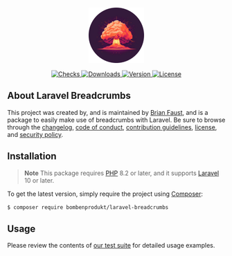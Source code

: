 <p align="center">
    <a href="https://bombenprodukt.com" target="_blank">
        <img src="https://raw.githubusercontent.com/BombenProdukt/assets/main/logo-text.svg" width="128" alt="BombenProdukt Logo" />
    </a>
</p>

<p align="center">
    <a href="https://github.com/faustbrian/laravel-breadcrumbs/actions">
        <img src="https://badge.sh/github/check-runs/BombenProdukt/laravel-breadcrumbs" alt="Checks" />
    </a>
    <a href="https://packagist.org/packages/bombenprodukt/laravel-breadcrumbs">
        <img src="https://badge.sh/packagist/downloads/BombenProdukt/laravel-breadcrumbs" alt="Downloads" />
    </a>
    <a href="https://packagist.org/packages/bombenprodukt/laravel-breadcrumbs">
        <img src="https://badge.sh/packagist/version/BombenProdukt/laravel-breadcrumbs" alt="Version" />
    </a>
    <a href="https://packagist.org/packages/bombenprodukt/laravel-breadcrumbs">
        <img src="https://badge.sh/packagist/license/BombenProdukt/laravel-breadcrumbs" alt="License" />
    </a>
</p>

## About Laravel Breadcrumbs

This project was created by, and is maintained by [Brian Faust](https://github.com/faustbrian), and is a package to easily make use of breadcrumbs with Laravel. Be sure to browse through the [changelog](CHANGELOG.md), [code of conduct](.github/CODE_OF_CONDUCT.md), [contribution guidelines](.github/CONTRIBUTING.md), [license](LICENSE), and [security policy](.github/SECURITY.md).

## Installation

> **Note**
> This package requires [PHP](https://www.php.net/) 8.2 or later, and it supports [Laravel](https://laravel.com/) 10 or later.

To get the latest version, simply require the project using [Composer](https://getcomposer.org/):

```bash
$ composer require bombenprodukt/laravel-breadcrumbs
```

## Usage

Please review the contents of [our test suite](/tests) for detailed usage examples.
